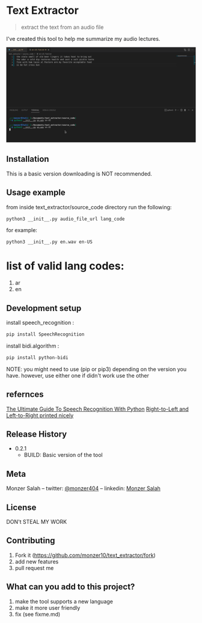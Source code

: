 # Text Extractor
> extract the text from an audio file

I've created this tool to help me summarize my audio lectures. 


![](example.png)


## Installation

This is a basic version downloading is NOT recommended.


## Usage example

from inside text_extractor/source_code directory run the following:

```sh
python3 __init__.py audio_file_url lang_code
```

for example:

```sh
python3 __init__.py en.wav en-US
```

# list of valid lang codes:
1. ar
2. en


## Development setup

install speech_recognition :

```sh
pip install SpeechRecognition
```

install bidi.algorithm :

```sh
pip install python-bidi
```

NOTE: you might need to use (pip or pip3) depending on the version you have. however,
use either one if didn't work use the other


## refernces

[The Ultimate Guide To Speech Recognition With Python](https://realpython.com/python-speech-recognition/)
[Right-to-Left and Left-to-Right printed nicely](https://stackoverflow.com/questions/42556063/right-to-left-and-left-to-right-printed-nicely)


## Release History

* 0.2.1
    * BUILD: Basic version of the tool


## Meta

Monzer Salah 
    – twitter: [@monzer404](https://www.twitter.com/monzer404) 
    – linkedin: [Monzer Salah](https://www.linkedin.com/in/monzer-salah-b83475201/)


## License

DON't STEAL MY WORK


## Contributing

1. Fork it (<https://github.com/monzer10/text_extractor/fork>)
2. add new features
3. pull request me


## What can you add to this project?

1. make the tool supports a new language
2. make it more user friendly
3. fix (see fixme.md)